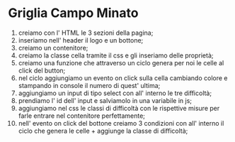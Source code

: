 # Griglia Campo Minato

1) creiamo con l' HTML le 3 sezioni della pagina;
2) inseriamo nell' header il logo e un bottone;
3) creiamo un contenitore;
4) creiamo la classe cella tramite il css e gli inseriamo delle proprietà;
5) creiamo una funzione che attraverso un ciclo genera per noi le celle al click del button;
6) nel ciclo aggiungiamo un evento on click sulla cella cambiando colore e stampando in console il numero di quest' ultima;
7) aggiungiamo un input di tipo select con all' interno le tre difficoltà;
8) prendiamo l' id dell' input e salviamolo in una variabile in js;
9) aggiungiamo nel css le classi di difficoltà con le rispettive misure per farle entrare nel contenitore perfettamente;
9) nell' evento on click del bottone creiamo 3 condizioni con all' interno il ciclo che genera le celle + aggiunge la classe di difficoltà;

